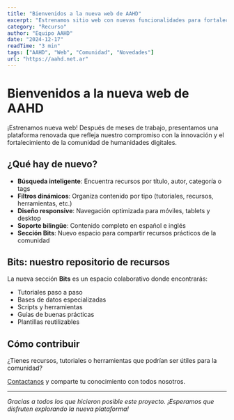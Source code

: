 ```yaml
---
title: "Bienvenidos a la nueva web de AAHD"
excerpt: "Estrenamos sitio web con nuevas funcionalidades para fortalecer nuestra comunidad de humanidades digitales."
category: "Recurso"
author: "Equipo AAHD"
date: "2024-12-17"
readTime: "3 min"
tags: ["AAHD", "Web", "Comunidad", "Novedades"]
url: "https://aahd.net.ar"
---
```


# Bienvenidos a la nueva web de AAHD

¡Estrenamos nueva web! Después de meses de trabajo, presentamos una plataforma renovada que refleja nuestro compromiso con la innovación y el fortalecimiento de la comunidad de humanidades digitales.

## ¿Qué hay de nuevo?

- **Búsqueda inteligente**: Encuentra recursos por título, autor, categoría o tags
- **Filtros dinámicos**: Organiza contenido por tipo (tutoriales, recursos, herramientas, etc.)
- **Diseño responsive**: Navegación optimizada para móviles, tablets y desktop
- **Soporte bilingüe**: Contenido completo en español e inglés
- **Sección Bits**: Nuevo espacio para compartir recursos prácticos de la comunidad

## Bits: nuestro repositorio de recursos

La nueva sección **Bits** es un espacio colaborativo donde encontrarás:

- Tutoriales paso a paso
- Bases de datos especializadas
- Scripts y herramientas
- Guías de buenas prácticas
- Plantillas reutilizables

## Cómo contribuir

¿Tienes recursos, tutoriales o herramientas que podrían ser útiles para la comunidad? 

[Contactanos](/contacto) y comparte tu conocimiento con todos nosotros.

---

*Gracias a todos los que hicieron posible este proyecto. ¡Esperamos que disfruten explorando la nueva plataforma!*